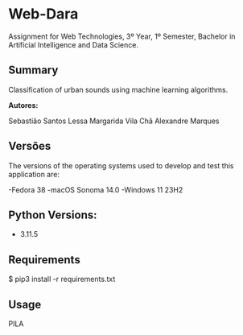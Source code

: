 # Web-Dara
Assignment for Web Technologies, 3º Year, 1º Semester, Bachelor in Artificial Intelligence and Data Science.

## Summary
Classification of urban sounds using machine learning algorithms.

**Autores:**

Sebastião Santos Lessa
Margarida Vila Chã
Alexandre Marques


## Versões
The versions of the operating systems used to develop and test this application are:

-Fedora 38
-macOS Sonoma 14.0
-Windows 11 23H2

## Python Versions:
- 3.11.5

## Requirements
$ pip3 install -r requirements.txt


## Usage

PILA